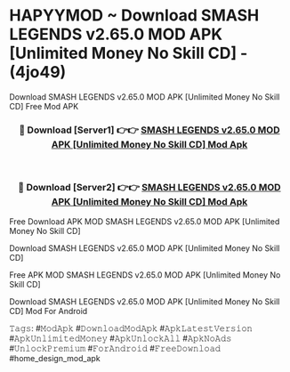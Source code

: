 # HAPYYMOD ~ Download SMASH LEGENDS v2.65.0 MOD APK [Unlimited Money No Skill CD] - (4jo49)
Download SMASH LEGENDS v2.65.0 MOD APK [Unlimited Money No Skill CD] Free Mod APK

<div align="center">
<h3>🔴 Download [Server1] 👉👉 <a href="https://apk-comot.site?title=SMASH_LEGENDS_v2.65.0_MOD_APK_[Unlimited_Money_No_Skill_CD]">SMASH LEGENDS v2.65.0 MOD APK [Unlimited Money No Skill CD] Mod Apk</a></h3><br>

<h3>🔴 Download [Server2] 👉👉 <a href="https://apk-comot.site?title=SMASH_LEGENDS_v2.65.0_MOD_APK_[Unlimited_Money_No_Skill_CD]">SMASH LEGENDS v2.65.0 MOD APK [Unlimited Money No Skill CD] Mod Apk</a></h3>
</div>


Free Download APK MOD SMASH LEGENDS v2.65.0 MOD APK [Unlimited Money No Skill CD]

Download SMASH LEGENDS v2.65.0 MOD APK [Unlimited Money No Skill CD] 

Free APK MOD SMASH LEGENDS v2.65.0 MOD APK [Unlimited Money No Skill CD] 

Download SMASH LEGENDS v2.65.0 MOD APK [Unlimited Money No Skill CD] Mod For Android

𝚃𝚊𝚐𝚜: #𝙼𝚘𝚍𝙰𝚙𝚔 #𝙳𝚘𝚠𝚗𝚕𝚘𝚊𝚍𝙼𝚘𝚍𝙰𝚙𝚔 #𝙰𝚙𝚔𝙻𝚊𝚝𝚎𝚜𝚝𝚅𝚎𝚛𝚜𝚒𝚘𝚗 #𝙰𝚙𝚔𝚄𝚗𝚕𝚒𝚖𝚒𝚝𝚎𝚍𝙼𝚘𝚗𝚎𝚢 #𝙰𝚙𝚔𝚄𝚗𝚕𝚘𝚌𝚔𝙰𝚕𝚕 #𝙰𝚙𝚔𝙽𝚘𝙰𝚍𝚜 #𝚄𝚗𝚕𝚘𝚌𝚔𝙿𝚛𝚎𝚖𝚒𝚞𝚖 #𝙵𝚘𝚛𝙰𝚗𝚍𝚛𝚘𝚒𝚍 #𝙵𝚛𝚎𝚎𝙳𝚘𝚠𝚗𝚕𝚘𝚊𝚍 #home_design_mod_apk